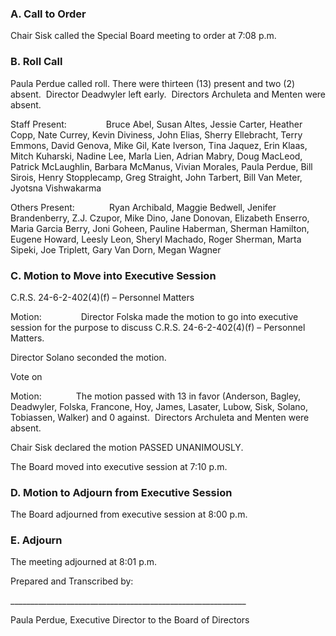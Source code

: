 ### A. Call to Order

Chair Sisk called the Special Board meeting to order at 7:08 p.m.

### B. Roll Call

Paula Perdue called roll. There were thirteen (13) present and two (2) absent.  Director Deadwyler left early.  Directors Archuleta and Menten were absent.

Staff Present:                Bruce Abel, Susan Altes, Jessie Carter, Heather Copp, Nate Currey, Kevin Diviness, John Elias, Sherry Ellebracht, Terry Emmons, David Genova, Mike Gil, Kate Iverson, Tina Jaquez, Erin Klaas, Mitch Kuharski, Nadine Lee, Marla Lien, Adrian Mabry, Doug MacLeod, Patrick McLaughlin, Barbara McManus, Vivian Morales, Paula Perdue, Bill Sirois, Henry Stopplecamp, Greg Straight, John Tarbert, Bill Van Meter, Jyotsna Vishwakarma

Others Present:              Ryan Archibald, Maggie Bedwell, Jenifer Brandenberry, Z.J. Czupor, Mike Dino, Jane Donovan, Elizabeth Enserro, Maria Garcia Berry, Joni Goheen, Pauline Haberman, Sherman Hamilton, Eugene Howard, Leesly Leon, Sheryl Machado, Roger Sherman, Marta Sipeki, Joe Triplett, Gary Van Dorn, Megan Wagner

### C. Motion to Move into Executive Session

C.R.S. 24-6-2-402(4)(f) – Personnel Matters

Motion:                Director Folska made the motion to go into executive session for the purpose to discuss C.R.S. 24-6-2-402(4)(f) – Personnel Matters.

Director Solano seconded the motion.

Vote on

Motion:              The motion passed with 13 in favor (Anderson, Bagley, Deadwyler, Folska, Francone, Hoy, James, Lasater, Lubow, Sisk, Solano, Tobiassen, Walker) and 0 against.  Directors Archuleta and Menten were absent.

Chair Sisk declared the motion PASSED UNANIMOUSLY.

The Board moved into executive session at 7:10 p.m.

### D. Motion to Adjourn from Executive Session

The Board adjourned from executive session at 8:00 p.m.

### E. Adjourn

The meeting adjourned at 8:01 p.m.

Prepared and Transcribed by:

­­­­­­___________________________________________________________

Paula Perdue, Executive Director to the Board of Directors